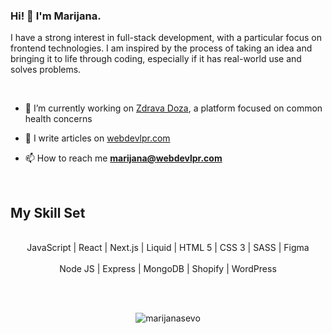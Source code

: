 <h3>Hi! 👋 I'm Marijana.</h3> 

<p>I have a strong interest in full-stack development, with a particular focus on frontend technologies. I am inspired by the process of taking an idea and bringing it to life through coding, especially if it has real-world use and solves problems. </p><br/>


- 🔭 I’m currently working on [Zdrava Doza](https://zdravadoza.com/), a platform focused on common health concerns
- 📝 I write articles on [webdevlpr.com](https://webdevlpr.com/)

- 📫 How to reach me **marijana@webdevlpr.com**


<br>

## My Skill Set

<br>
<div align="center" dir="auto">  
<div dir="auto">JavaScript | React | Next.js | Liquid | HTML 5 | CSS 3 | SASS | Figma </div> 
<br>
<div dir="auto">Node JS | Express | MongoDB | Shopify | WordPress</div>
</div>

<br><br>

<p align="center"><img align="center" src="https://github-readme-streak-stats.herokuapp.com/?user=marijanasevo&" alt="marijanasevo" /></p>
